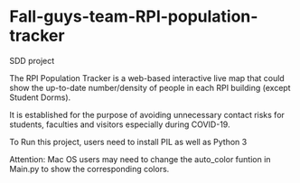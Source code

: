 # Fall-guys-team-RPI-population-tracker
SDD project

The RPI Population Tracker is a web-based interactive live map that could show the up-to-date number/density of people in each RPI building (except Student Dorms).

It is established for the purpose of avoiding unnecessary contact risks for students, faculties and visitors especially during COVID-19.

To Run this project, users need to install PIL as well as Python 3

Attention: Mac OS users may need to change the auto_color funtion in Main.py to show the corresponding colors. 
